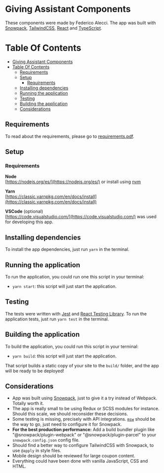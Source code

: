 # Giving Assistant Components

These components were made by Federico Alecci. The app was built with [Snowpack](https://www.snowpack.dev/), [TailwindCSS](tailwindcss.com/), [React](https://reactjs.org/) and [TypeScript](https://www.typescriptlang.org/).

# Table Of Contents

- [Giving Assistant Components](#giving-assistant-components)
- [Table Of Contents](#table-of-contents)
  - [Requirements](#requirements)
  - [Setup](#setup)
    - [Requirements](#requirements-1)
  - [Installing dependencies](#installing-dependencies)
  - [Running the application](#running-the-application)
  - [Testing](#testing)
  - [Building the application](#building-the-application)
  - [Considerations](#considerations)

## Requirements

To read about the requirements, please go to [requirements.pdf](/requirements.pdf).

## Setup

### Requirements

**Node**  
[https://nodejs.org/es/](https://nodejs.org/es/) or install using [nvm](https://github.com/nvm-sh/nvm)

**Yarn**  
[https://classic.yarnpkg.com/en/docs/install](https://classic.yarnpkg.com/en/docs/install)

**VSCode** (optional)  
[https://code.visualstudio.com/](https://code.visualstudio.com/) was used for developing this app.

## Installing dependencies

To install the app dependencies, just run `yarn` in the terminal.

## Running the application

To run the application, you could run one this script in your terminal:

- `yarn start`: this script will just start the application.

## Testing

The tests were written with [Jest](https://jestjs.io/) and [React Testing Library](https://testing-library.com/docs/react-testing-library/intro). To run the application tests, just run `yarn test` in the terminal.

## Building the application

To build the application, you could run this script in your terminal:

- `yarn build`: this script will just start the application.

That script builds a static copy of your site to the `build/` folder, and the app will be ready to be deployed!

## Considerations

- App was built using [Snowpack](https://www.snowpack.dev/), just to give it a try instead of Webpack. Totally worth it.
- The app is really small to be using Redux or SCSS modules for instance. Should this scale, we should reconsider these decisions.
- Some testing is missing, precisely with API integrations. [`msw`](https://redd.gitbook.io/msw/) should be the way to go, just need to configure it for Snowpack.
- **For the best production performance:** Add a build bundler plugin like "@snowpack/plugin-webpack" or "@snowpack/plugin-parcel" to your `snowpack.config.json` config file.
- Should find a better way to configure TailwindCSS with Snowpack, to use `@apply` in style files.
- Mobile design should be reviewed for large coupon content.
- Everything could have been done with vanilla JavaScript, CSS and HTML.